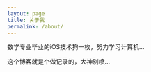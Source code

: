 ```yaml
---
layout: page
title: 关于我
permalink: /about/
---
```


数学专业毕业的iOS技术狗一枚，努力学习计算机...  

这个博客就是个做记录的，大神别喷...
